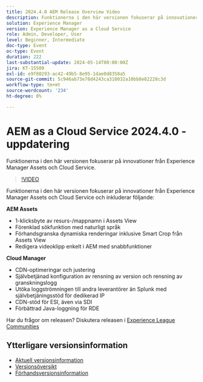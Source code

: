 ```yaml
---
title: 2024.4.0 AEM Release Overview Video
description: Funktionerna i den här versionen fokuserar på innovationer från Experience Manager Assets och Cloud Service och omfattar följande:AEM Assets:1-click asset asset/ folder rename in Assets ViewEnklare sökning med naturligt språkFörhandsgranska dynamiska renderingar inklusive Smart Crop from Assets View Edit Videos easily within AEM with Express Quick ActionsCloud Manager:CDN optimizations and tuningSjälvserverkonfiguration av versionsrensning och granskningsloggens rensningsunderhållsaktiviteterUtöka direktuppspelningen till andra leverantörer än Splunk, med självbetjäningsstöd för dedikerad IP-supportCDN-stöd för ESI, även via SDIImproved Java log experience for RDE
solution: Experience Manager
version: Experience Manager as a Cloud Service
role: Admin, Developer, User
level: Beginner, Intermediate
doc-type: Event
oc-type: Event
duration: 222
last-substantial-update: 2024-05-14T00:00:00Z
jira: KT-15509
exl-id: e9f80293-ac42-49b5-8e95-1dae0d8358a5
source-git-commit: 5c946ab73e78d4243ca310032a10bb8e82228c3d
workflow-type: tm+mt
source-wordcount: '234'
ht-degree: 0%

---
```


# AEM as a Cloud Service 2024.4.0 - uppdatering

Funktionerna i den här versionen fokuserar på innovationer från Experience Manager Assets och Cloud Service.

>[!VIDEO](https://video.tv.adobe.com/v/3446309/?learn=on&captions=swe)

Funktionerna i den här versionen fokuserar på innovationer från Experience Manager Assets och Cloud Service och inkluderar följande:

**AEM Assets**
* 1-klicksbyte av resurs-/mappnamn i Assets View
* Förenklad sökfunktion med naturligt språk
* Förhandsgranska dynamiska renderingar inklusive Smart Crop från Assets View
* Redigera videoklipp enkelt i AEM med snabbfunktioner

**Cloud Manager**
* CDN-optimeringar och justering
* Självbetjänad konfiguration av rensning av version och rensning av granskningslogg
* Utöka loggströmningen till andra leverantörer än Splunk med självbetjäningsstöd för dedikerad IP
* CDN-stöd för ESI, även via SDI
* Förbättrad Java-loggning för RDE

Har du frågor om releasen?  Diskutera releasen i [Experience League Communities](https://adobe.ly/44Ofo8H)

## Ytterligare versionsinformation

* [Aktuell versionsinformation](https://experienceleague.adobe.com/docs/experience-manager-cloud-service/content/release-notes/home.html?lang=sv-SE)
* [Versionsöversikt](https://experienceleague.adobe.com/docs/experience-manager-release-information/aem-release-updates/update-releases-roadmap.html?lang=sv-SE)
* [Förhandsversionsinformation](https://experienceleague.adobe.com/docs/experience-manager-cloud-service/content/release-notes/prerelease.html?lang=sv-SE)
